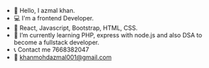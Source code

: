 
- 👋 Hello, I azmal khan.
- 💻 I'm a frontend Developer.
- 📝 React, Javascript, Bootstrap, HTML, CSS.
- 🌱 I’m currently learning PHP, express with node.js and also DSA to become a fullstack developer.
- 📞 Contact me 7668382047
- 📧 khanmohdazmal001@gmail.com


<!---
azmal-khan/azmal-khan is a ✨ special ✨ repository because its `README.md` (this file) appears on your GitHub profile.
You can click the Preview link to take a look at your changes.
--->
